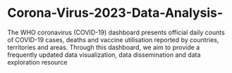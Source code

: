 # Corona-Virus-2023-Data-Analysis-
The WHO coronavirus (COVID-19) dashboard presents official daily counts of COVID-19 cases, deaths and vaccine utilisation reported by countries, territories and areas. Through this dashboard, we aim to provide a frequently updated data visualization, data dissemination and data exploration resource
